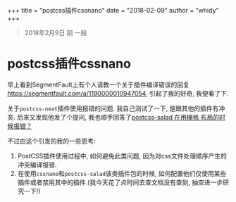 +++
title = "postcss插件cssnano"
date = "2018-02-09"
author = "whidy"
+++
> 2018年2月9日 阴 一般

# postcss插件cssnano

早上看到SegmentFault上有个人请教一个关于插件编译错误的回复<https://segmentfault.com/a/1190000010947054>, 引起了我的好奇, 我便看了下.

关于`postcss-neat`插件使用报错的问题. 我自己测试了一下, 是跟其他的插件有冲突. 后来又发现他发了个提问, 我也顺手回答了[postcss-salad 在用栅格 布局的时候报错？](https://segmentfault.com/q/1010000013217362)

不过由这个引发的我的一些思考:

1. PostCSS插件使用过程中, 如何避免此类问题, 因为对css文件处理顺序产生的冲突编译报错.
1. 在使用`cssnano`和`postcss-salad`该类插件包的时候, 如何配置他们仅使用某些插件或者禁用其中的插件.(我今天花了点时间去查文档没有查到, 抽空进一步研究一下!)

